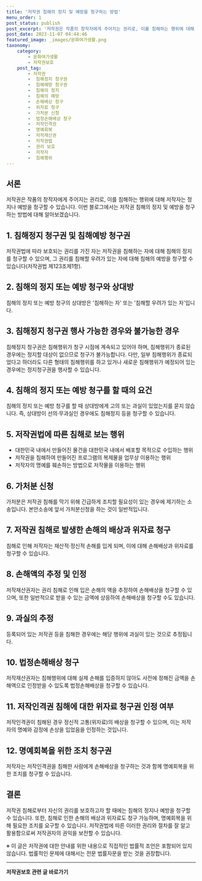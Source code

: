 ```yaml
---
title: '저작권 침해의 정지 및 예방을 청구하는 방법'
menu_order: 1
post_status: publish
post_excerpt: '저작권은 작품의 창작자에게 주어지는 권리로, 이를 침해하는 행위에 대해 저작자는 정지나 예방을 청구할 수 있습니다. 이번 블로그에서는 저작권 침해의 정지 및 예방을 청구하는 방법에 대해 알아보겠습니다.'
post_date: 2023-11-07 04:44:46
featured_image: _images/문화여가생활.png
taxonomy:
    category:
        - 문화여가생활
        - 저작권보호
    post_tag:
        - 저작권
        -  침해정지 청구권
        -  침해예방 청구권
        -  침해의 정지
        -  침해의 예방
        -  손해배상 청구
        -  위자료 청구
        -  가처분 신청
        -  법정손해배상 청구
        -  저작인격권
        -  명예회복
        -  저작재산권
        -  저작권법
        -  권리 보호
        -  저작자
        -  침해행위
---
```



## 서론
저작권은 작품의 창작자에게 주어지는 권리로, 이를 침해하는 행위에 대해 저작자는 정지나 예방을 청구할 수 있습니다. 이번 블로그에서는 저작권 침해의 정지 및 예방을 청구하는 방법에 대해 알아보겠습니다.

## 1. 침해정지 청구권 및 침해예방 청구권
저작권법에 따라 보호되는 권리를 가진 자는 저작권을 침해하는 자에 대해 침해의 정지를 청구할 수 있으며, 그 권리를 침해할 우려가 있는 자에 대해 침해의 예방을 청구할 수 있습니다(저작권법 제123조제1항).

## 2. 침해의 정지 또는 예방 청구와 상대방
침해의 정지 또는 예방 청구의 상대방은 '침해하는 자' 또는 '침해할 우려가 있는 자'입니다.

## 3. 침해정지 청구권 행사 가능한 경우와 불가능한 경우
침해정지 청구권은 침해행위가 청구 시점에 계속되고 있어야 하며, 침해행위가 종료된 경우에는 정지할 대상이 없으므로 청구가 불가능합니다. 다만, 일부 침해행위가 종료되었다고 하더라도 다른 형태의 침해행위를 하고 있거나 새로운 침해행위가 예정되어 있는 경우에는 정지청구권을 행사할 수 있습니다.

## 4. 침해의 정지 또는 예방 청구를 할 때의 요건
침해의 정지 또는 예방 청구를 할 때 상대방에게 고의 또는 과실이 있었는지를 묻지 않습니다. 즉, 상대방이 선의·무과실인 경우에도 침해정지 등을 청구할 수 있습니다.

## 5. 저작권법에 따른 침해로 보는 행위
- 대한민국 내에서 만들어진 물건을 대한민국 내에서 배포할 목적으로 수입하는 행위
- 저작권을 침해하여 만들어진 프로그램의 복제물을 업무상 이용하는 행위
- 저작자의 명예를 훼손하는 방법으로 저작물을 이용하는 행위

## 6. 가처분 신청
가처분은 저작권 침해를 막기 위해 긴급하게 조치할 필요성이 있는 경우에 제기하는 소송입니다. 본안소송에 앞서 가처분신청을 하는 것이 일반적입니다.

## 7. 저작권 침해로 발생한 손해의 배상과 위자료 청구
침해로 인해 저작자는 재산적·정신적 손해를 입게 되며, 이에 대해 손해배상과 위자료를 청구할 수 있습니다.

## 8. 손해액의 추정 및 인정
저작재산권자는 권리 침해로 인해 입은 손해의 액을 추정하여 손해배상을 청구할 수 있으며, 또한 일반적으로 받을 수 있는 금액에 상응하여 손해배상을 청구할 수도 있습니다.

## 9. 과실의 추정
등록되어 있는 저작권 등을 침해한 경우에는 해당 행위에 과실이 있는 것으로 추정됩니다.

## 10. 법정손해배상 청구
저작재산권자는 침해행위에 대해 실제 손해를 입증하지 않아도 사전에 정해진 금액을 손해액으로 인정받을 수 있도록 법정손해배상을 청구할 수 있습니다.

## 11. 저작인격권 침해에 대한 위자료 청구권 인정 여부
저작인격권이 침해된 경우 정신적 고통(위자료)의 배상을 청구할 수 있으며, 이는 저작자의 명예와 감정에 손상을 입었음을 인정하는 것입니다.

## 12. 명예회복을 위한 조치 청구권
저작자는 저작인격권을 침해한 사람에게 손해배상을 청구하는 것과 함께 명예회복을 위한 조치를 청구할 수 있습니다.

## 결론
저작권 침해로부터 자신의 권리를 보호하고자 할 때에는 침해의 정지나 예방을 청구할 수 있습니다. 또한, 침해로 인한 손해의 배상과 위자료도 청구 가능하며, 명예회복을 위해 필요한 조치를 요구할 수 있습니다. 저작권법에 따른 이러한 권리와 절차를 잘 알고 활용함으로써 저작권자의 권익을 보전할 수 있습니다.

※ 이 글은 저작권에 대한 안내를 위한 내용으로 직접적인 법률적 조언은 포함되어 있지 않습니다. 법률적인 문제에 대해서는 전문 법률자문을 받는 것을 권장합니다.
<!-- wp:separator -->
<hr class="wp-block-separator has-alpha-channel-opacity"/>
<!-- /wp:separator -->

<!-- wp:group {"backgroundColor":"base","layout":{"type":"constrained"}} -->
<div class="wp-block-group has-base-background-color has-background"><!-- wp:paragraph {"align":"center","fontSize":"medium"} -->
<p class="has-text-align-center has-large-font-size"><strong>저작권보호 관련 글 바로가기</strong></p>
<!-- /wp:paragraph -->


<!-- wp:latest-posts
{"categories":[{"id":14799,"count":19,"description":"","link":"https://uknowlaw.com/category/%ec%a0%80%ec%9e%91%ea%b6%8c%eb%b3%b4%ed%98%b8/","name":"저작권보호","slug":"저작권보호","taxonomy":"category","parent":0,"meta":[],"_links":{"self":[{"href":"https://uknowlaw.com/wp-json/wp/v2/categories/14799"}],"collection":[{"href":"https://uknowlaw.com/wp-json/wp/v2/categories"}],"about":[{"href":"https://uknowlaw.com/wp-json/wp/v2/taxonomies/category"}],"wp:post_type":[{"href":"https://uknowlaw.com/wp-json/wp/v2/posts?categories=14799"}],"curies":[{"name":"wp","href":"https://api.w.org/{rel}","templated":true}]}}],"postsToShow":100,"excerptLength":28,"postLayout":"grid","columns":2,"featuredImageAlign":"left","featuredImageSizeSlug":"large","fontSize":"small"} /--></div>
<!-- /wp:group -->